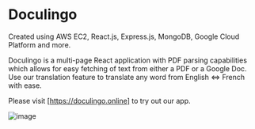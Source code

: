 # Doculingo
Created using AWS EC2, React.js, Express.js, MongoDB, Google Cloud Platform and more.

Doculingo is a multi-page React application with PDF parsing capabilities which allows for easy fetching of text from either
a PDF or a Google Doc. Use our translation feature to translate any word from English <=> French with ease.

Please visit [https://doculingo.online] to try out our app. 

![image](https://github.com/Abelaash/DoculingoProject/assets/29319134/770745f5-8dc2-4617-95b9-bca8afa5ae67)


